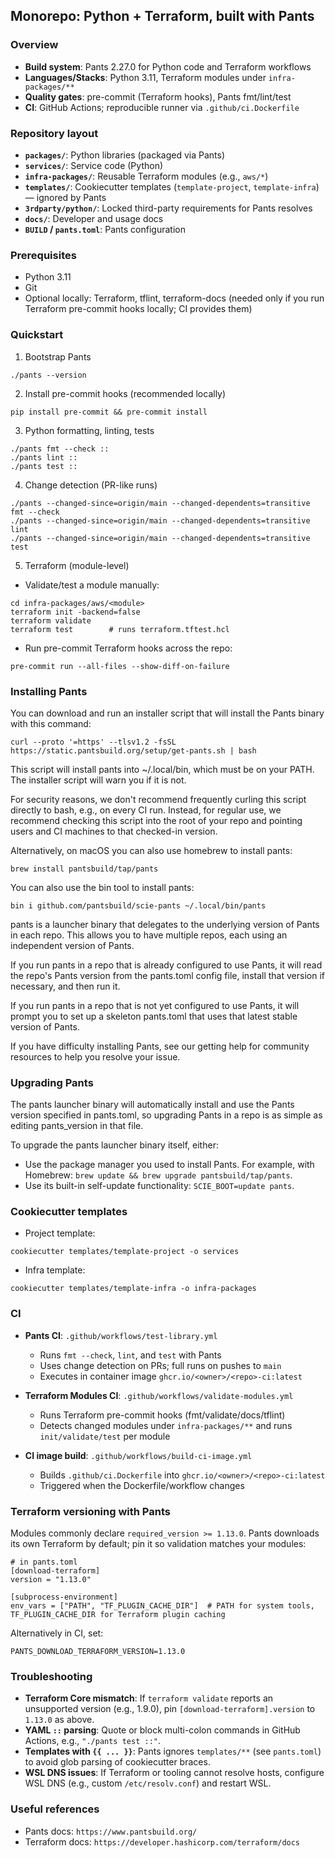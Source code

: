 ## Monorepo: Python + Terraform, built with Pants

### Overview
- **Build system**: Pants 2.27.0 for Python code and Terraform workflows
- **Languages/Stacks**: Python 3.11, Terraform modules under `infra-packages/**`
- **Quality gates**: pre-commit (Terraform hooks), Pants fmt/lint/test
- **CI**: GitHub Actions; reproducible runner via `.github/ci.Dockerfile`

### Repository layout
- **`packages/`**: Python libraries (packaged via Pants)
- **`services/`**: Service code (Python)
- **`infra-packages/`**: Reusable Terraform modules (e.g., `aws/*`)
- **`templates/`**: Cookiecutter templates (`template-project`, `template-infra`) — ignored by Pants
- **`3rdparty/python/`**: Locked third-party requirements for Pants resolves
- **`docs/`**: Developer and usage docs
- **`BUILD` / `pants.toml`**: Pants configuration

### Prerequisites
- Python 3.11
- Git
- Optional locally: Terraform, tflint, terraform-docs (needed only if you run Terraform pre-commit hooks locally; CI provides them)

### Quickstart
1) Bootstrap Pants
```
./pants --version
```

2) Install pre-commit hooks (recommended locally)
```
pip install pre-commit && pre-commit install
```

3) Python formatting, linting, tests
```
./pants fmt --check ::
./pants lint ::
./pants test ::
```

4) Change detection (PR-like runs)
```
./pants --changed-since=origin/main --changed-dependents=transitive fmt --check
./pants --changed-since=origin/main --changed-dependents=transitive lint
./pants --changed-since=origin/main --changed-dependents=transitive test
```

5) Terraform (module-level)
- Validate/test a module manually:
```
cd infra-packages/aws/<module>
terraform init -backend=false
terraform validate
terraform test        # runs terraform.tftest.hcl
```
- Run pre-commit Terraform hooks across the repo:
```
pre-commit run --all-files --show-diff-on-failure
```

### Installing Pants
You can download and run an installer script that will install the Pants binary with this command:

```
curl --proto '=https' --tlsv1.2 -fsSL https://static.pantsbuild.org/setup/get-pants.sh | bash
```

This script will install pants into ~/.local/bin, which must be on your PATH. The installer script will warn you if it is not.

For security reasons, we don't recommend frequently curling this script directly to bash, e.g., on every CI run. Instead, for regular use, we recommend checking this script into the root of your repo and pointing users and CI machines to that checked-in version.

Alternatively, on macOS you can also use homebrew to install pants:

```
brew install pantsbuild/tap/pants
```

You can also use the bin tool to install pants:

```
bin i github.com/pantsbuild/scie-pants ~/.local/bin/pants
```

pants is a launcher binary that delegates to the underlying version of Pants in each repo. This allows you to have multiple repos, each using an independent version of Pants.

If you run pants in a repo that is already configured to use Pants, it will read the repo's Pants version from the pants.toml config file, install that version if necessary, and then run it.

If you run pants in a repo that is not yet configured to use Pants, it will prompt you to set up a skeleton pants.toml that uses that latest stable version of Pants.

If you have difficulty installing Pants, see our getting help for community resources to help you resolve your issue.

### Upgrading Pants
The pants launcher binary will automatically install and use the Pants version specified in pants.toml, so upgrading Pants in a repo is as simple as editing pants_version in that file.

To upgrade the pants launcher binary itself, either:

- Use the package manager you used to install Pants. For example, with Homebrew: `brew update && brew upgrade pantsbuild/tap/pants`.
- Use its built-in self-update functionality: `SCIE_BOOT=update pants`.

### Cookiecutter templates
- Project template:
```
cookiecutter templates/template-project -o services
```
- Infra template:
```
cookiecutter templates/template-infra -o infra-packages
```

### CI
- **Pants CI**: `.github/workflows/test-library.yml`
  - Runs `fmt --check`, `lint`, and `test` with Pants
  - Uses change detection on PRs; full runs on pushes to `main`
  - Executes in container image `ghcr.io/<owner>/<repo>-ci:latest`

- **Terraform Modules CI**: `.github/workflows/validate-modules.yml`
  - Runs Terraform pre-commit hooks (fmt/validate/docs/tflint)
  - Detects changed modules under `infra-packages/**` and runs `init/validate/test` per module

- **CI image build**: `.github/workflows/build-ci-image.yml`
  - Builds `.github/ci.Dockerfile` into `ghcr.io/<owner>/<repo>-ci:latest`
  - Triggered when the Dockerfile/workflow changes

### Terraform versioning with Pants
Modules commonly declare `required_version >= 1.13.0`. Pants downloads its own Terraform by default; pin it so validation matches your modules:
```
# in pants.toml
[download-terraform]
version = "1.13.0"

[subprocess-environment]
env_vars = ["PATH", "TF_PLUGIN_CACHE_DIR"]  # PATH for system tools, TF_PLUGIN_CACHE_DIR for Terraform plugin caching
```
Alternatively in CI, set:
```
PANTS_DOWNLOAD_TERRAFORM_VERSION=1.13.0
```

### Troubleshooting
- **Terraform Core mismatch**: If `terraform validate` reports an unsupported version (e.g., 1.9.0), pin `[download-terraform].version` to `1.13.0` as above.
- **YAML `::` parsing**: Quote or block multi-colon commands in GitHub Actions, e.g., `"./pants test ::"`.
- **Templates with `{{ ... }}`**: Pants ignores `templates/**` (see `pants.toml`) to avoid glob parsing of cookiecutter braces.
- **WSL DNS issues**: If Terraform or tooling cannot resolve hosts, configure WSL DNS (e.g., custom `/etc/resolv.conf`) and restart WSL.

### Useful references
- Pants docs: `https://www.pantsbuild.org/`
- Terraform docs: `https://developer.hashicorp.com/terraform/docs`
